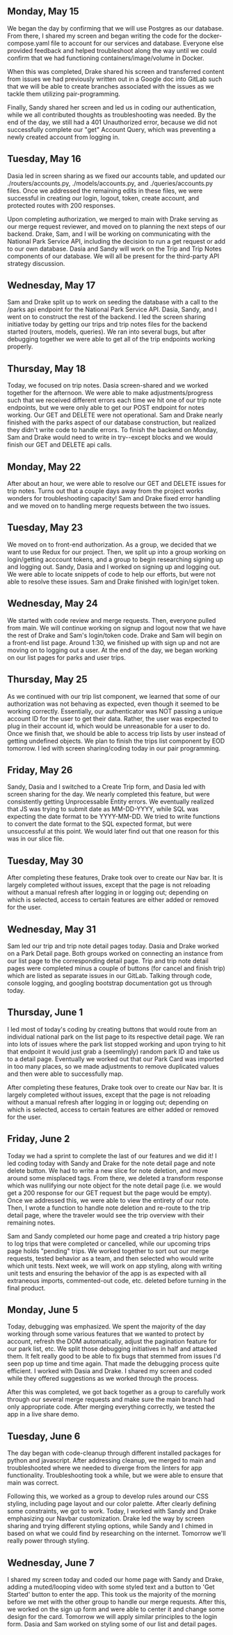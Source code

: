## Monday, May 15

We began the day by confirming that we will use Postgres as our database. From there, I shared my screen and began writing the code for the docker-compose.yaml file to account for our services and database. Everyone else provided feedback and helped troubleshoot along the way until we could confirm that we had functioning containers/image/volume in Docker.

When this was completed, Drake shared his screen and transferred content from issues we had previously written out in a Google doc into GitLab such that we will be able to create branches associated with the issues as we tackle them utilizing pair-programming.

Finally, Sandy shared her screen and led us in coding our authentication, while we all contributed thoughts as troubleshooting was needed. By the end of the day, we still had a 401 Unauthorized error, because we did not successfully complete our "get" Account Query, which was preventing a newly created account from logging in.

## Tuesday, May 16

Dasia led in screen sharing as we fixed our accounts table, and updated our ./routers/accounts.py, ./models/accounts.py, and ./queries/accounts.py files. Once we addressed the remaining edits in these files, we were successful in creating our login, logout, token, create account, and protected routes with 200 responses.

Upon completing authorization, we merged to main with Drake serving as our merge request reviewer, and moved on to planning the next steps of our backend. Drake, Sam, and I will be working on communicating with the National Park Service API, including the decision to run a get request or add to our own database. Dasia and Sandy will work on the Trip and Trip Notes components of our database. We will all be present for the third-party API strategy discussion.

## Wednesday, May 17

Sam and Drake split up to work on seeding the database with a call to the /parks api endpoint for the National Park Service API. Dasia, Sandy, and I went on to construct the rest of the backend. I led the screen sharing initiative today by getting our trips and trip notes files for the backend started (routers, models, queries). We ran into several bugs, but after debugging together we were able to get all of the trip endpoints working properly.

## Thursday, May 18

Today, we focused on trip notes. Dasia screen-shared and we worked together for the afternoon. We were able to make adjustments/progress such that we received different errors each time we hit one of our trip note endpoints, but we were only able to get our POST endpoint for notes working. Our GET and DELETE were not operational. Sam and Drake nearly finished with the parks aspect of our database construction, but realized they didn't write code to handle errors. To finish the backend on Monday, Sam and Drake would need to write in try--except blocks and we would finish our GET and DELETE api calls.

## Monday, May 22

After about an hour, we were able to resolve our GET and DELETE issues for trip notes. Turns out that a couple days away from the project works wonders for troubleshooting capacity! Sam and Drake fixed error handling and we moved on to handling merge requests between the two issues.

## Tuesday, May 23

We moved on to front-end authorization. As a group, we decided that we want to use Redux for our project. Then, we split up into a group working on login/getting acccount tokens, and a group to begin researching signing up and logging out. Sandy, Dasia and I worked on signing up and logging out. We were able to locate snippets of code to help our efforts, but were not able to resolve these issues. Sam and Drake finished with login/get token.

## Wednesday, May 24

We started with code review and merge requests. Then, everyone pulled from main. We will continue working on signup and logout now that we have the rest of Drake and Sam's login/token code. Drake and Sam will begin on a front-end list page. Around 1:30, we finished up with sign up and not are moving on to logging out a user. At the end of the day, we began working on our list pages for parks and user trips.

## Thursday, May 25

As we continued with our trip list component, we learned that some of our authorization was not behaving as expected, even though it seemed to be working correctly. Essentially, our authenticator was NOT passing a unique account ID for the user to get their data. Rather, the user was expected to plug in their account id, which would be unreasonable for a user to do. Once we finish that, we should be able to access trip lists by user instead of getting undefined objects. We plan to finish the trips list component by EOD tomorrow. I led with screen sharing/coding today in our pair programming.

## Friday, May 26

Sandy, Dasia and I switched to a Create Trip form, and Dasia led with screen sharing for the day. We nearly completed this feature, but were consistently getting Unprocessable Entity errors. We eventually realized that JS was trying to submit date as MM-DD-YYYY, while SQL was expecting the date format to be YYYY-MM-DD. We tried to write functions to convert the date format to the SQL expected format, but were unsuccessful at this point. We would later find out that one reason for this was in our slice file.

## Tuesday, May 30

After completing these features, Drake took over to create our Nav bar. It is largely completed without issues, except that the page is not reloading without a manual refresh after logging in or logging out; depending on which is selected, access to certain features are either added or removed for the user.

## Wednesday, May 31

Sam led our trip and trip note detail pages today. Dasia and Drake worked on a Park Detail page. Both groups worked on connecting an instance from our list page to the corresponding detail page. Trip and trip note detail pages were completed minus a couple of buttons (for cancel and finish trip) which are listed as separate issues in our GitLab. Talking through code, console logging, and googling bootstrap documentation got us through today.

## Thursday, June 1

I led most of today's coding by creating buttons that would route from an individual national park on the list page to its respective detail page. We ran into lots of issues where the park list stopped working and upon trying to hit that endpoint it would just grab a (seemlingly) random park ID and take us to a detail page. Eventually we worked out that our Park Card was imported in too many places, so we made adjustments to remove duplicated values and then were able to successfully map.

After completing these features, Drake took over to create our Nav bar. It is largely completed without issues, except that the page is not reloading without a manual refresh after logging in or logging out; depending on which is selected, access to certain features are either added or removed for the user.

## Friday, June 2

Today we had a sprint to complete the last of our features and we did it! I led coding today with Sandy and Drake for the note detail page and note delete button. We had to write a new slice for note deletion, and move around some misplaced tags. From there, we deleted a transform response which was nullifying our note object for the note detail page (i.e. we would get a 200 response for our GET request but the page would be empty). Once we addressed this, we were able to view the entirety of our note. Then, I wrote a function to handle note deletion and re-route to the trip detail page, where the traveler would see the trip overview with their remaining notes.

Sam and Sandy completed our home page and created a trip history page to log trips that were completed or cancelled, while our upcoming trips page holds "pending" trips. We worked together to sort out our merge requests, tested behavior as a team, and then selected who would write which unit tests. Next week, we will work on app styling, along with writing unit tests and ensuring the behavior of the app is as expected with all extraneous imports, commented-out code, etc. deleted before turning in the final product.

## Monday, June 5

Today, debugging was emphasized. We spent the majority of the day working through some various features that we wanted to protect by account, refresh the DOM automatically, adjust the pagination feature for our park list, etc. We split those debugging initiatives in half and attacked them. It felt really good to be able to fix bugs that stemmed from issues I'd seen pop up time and time again. That made the debugging process quite efficient. I worked with Dasia and Drake. I shared my screen and coded while they offered suggestions as we worked through the process.

After this was completed, we got back together as a group to carefully work through our several merge requests and make sure the main branch had only appropriate code. After merging everything correctly, we tested the app in a live share demo.

## Tuesday, June 6

The day began with code-cleanup through different installed packages for python and javascript. After addressing cleanup, we merged to main and troubleshooted where we needed to diverge from the linters for app functionality. Troubleshooting took a while, but we were able to ensure that main was correct.

Following this, we worked as a group to develop rules around our CSS styling, including page layout and our color palette. After clearly defining some constraints, we got to work. Today, I worked with Sandy and Drake emphasizing our Navbar customization. Drake led the way by screen sharing and trying different styling options, while Sandy and I chimed in based on what we could find by researching on the internet. Tomorrow we'll really power through styling.

## Wednesday, June 7

I shared my screen today and coded our home page with Sandy and Drake, adding a muted/looping video with some styled text and a button to 'Get Started' button to enter the app. This took us the majority of the morning before we met with the other group to handle our merge requests. After this, we worked on the sign up form and were able to center it and change some design for the card. Tomorrow we will apply similar principles to the login form. Dasia and Sam worked on styling some of our list and detail pages.


